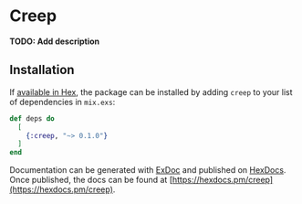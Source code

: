 # Creep

**TODO: Add description**

## Installation

If [available in Hex](https://hex.pm/docs/publish), the package can be installed
by adding `creep` to your list of dependencies in `mix.exs`:

```elixir
def deps do
  [
    {:creep, "~> 0.1.0"}
  ]
end
```

Documentation can be generated with [ExDoc](https://github.com/elixir-lang/ex_doc)
and published on [HexDocs](https://hexdocs.pm). Once published, the docs can
be found at [https://hexdocs.pm/creep](https://hexdocs.pm/creep).

